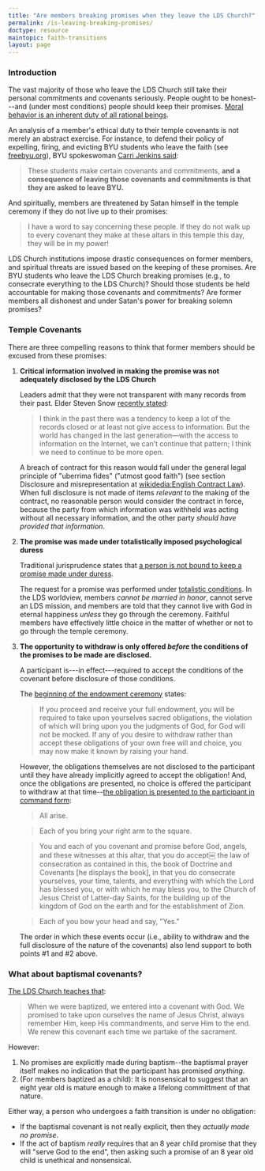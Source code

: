 ```yaml
---
title: "Are members breaking promises when they leave the LDS Church?"
permalink: /is-leaving-breaking-promises/
doctype: resource
maintopic: faith-transitions
layout: page
---
```


### Introduction

The vast majority of those who leave the LDS Church still take their personal commitments and covenants seriously.  People ought to be honest---and (under most conditions) people should keep their promises.  [Moral behavior is an inherent duty of all rational beings](https://www.secularhumanism.org/index.php/12).

An analysis of a member's ethical duty to their temple covenants is not merely an abstract exercise.  For instance, to defend their policy of expelling, firing, and evicting BYU students who leave the faith (see [freebyu.org](http://www.freebyu.org/)), BYU spokeswoman [Carri Jenkins said](http://kutv.com/news/local/byu-students-speak-out-against-honor-code-policies-to-accreditation-board):

> These students make certain covenants and commitments, **and a consequence of leaving those covenants and commitments is that they are asked to leave BYU.**

And spiritually, members are threatened by Satan himself in the temple ceremony if they do not live up to their promises:

> I have a word to say concerning these people. If they do not walk up to every covenant they make at these altars in this temple this day, they will be in my power!

LDS Church institutions impose drastic consequences on former members, and spiritual threats are issued based on the keeping of these promises.  Are BYU students who leave the LDS Church breaking promises (e.g., to consecrate everything to the LDS Church)?  Should those students be held accountable for making those covenants and commitments?  Are former members all dishonest and under Satan's power for breaking solemn promises?

### Temple Covenants

There are three compelling reasons to think that former members should be excused from these promises:

1. **Critical information involved in making the promise was not adequately disclosed by the LDS Church**

    Leaders admit that they were not transparent with many records from their past.  Elder Steven Snow [recently stated](http://mi.byu.edu/truth-in-church-history-excerpts-from-the-religious-educators-qa-with-elder-steven-snow/):

    > I think in the past there was a tendency to keep a lot of the records closed or at least not give access to information. But the world has changed in the last generation—with the access to information on the Internet, we can’t continue that pattern; I think we need to continue to be more open.

    A breach of contract for this reason would fall under the general legal principle of "uberrima fides" ("utmost good faith") (see section Disclosure and misrepresentation at [wikidedia:English Contract Law](https://en.wikipedia.org/wiki/English_contract_law)).  When full disclosure is not made of items *relevant* to the making of the contract, no reasonable person would consider the contract in force, because the party from which information was withheld was acting without all necessary information, and the other party *should have provided that information*.

2. **The promise was made under totalistically imposed psychological duress**

    Traditional jurisprudence states that [a person is not bound to keep a promise made under duress](https://books.google.com/books?id=m1qPDDJLYUMC&pg=PA55&lpg=PA55&dq=should+I+keep+a+promise+made+under+duress&source=bl&ots=bvB5wi7gy3&sig=3FKyEFp_WdsWY1QNnpt4RIFeEDk&hl=en&sa=X&ved=0ahUKEwjl2YHir7TMAhWinIMKHeq_Ay4Q6AEIHTAA#v=onepage&q=should%20I%20keep%20a%20promise%20made%20under%20duress&f=false).

    The request for a promise was performed under [totalistic conditions](https://mormonbandwagon.com/bwv549/three-fold-nature-lds-church-corporate-totalistic-individual-growth/).  In the LDS worldview, members _cannot be married in honor_, cannot serve an LDS mission, and members are told that they cannot live with God in eternal happiness _unless_ they go through the ceremony.  Faithful members have effectively little choice in the matter of whether or not to go through the temple ceremony.

3. **The opportunity to withdraw is only offered _before_ the conditions of the promises to be made are disclosed.**

    A participant is---in effect---required to accept the conditions of the covenant before disclosure of those conditions.

    The [beginning of the endowment ceremony](http://www.ldsendowment.org/proper.html) states:

    > If you proceed and receive your full endowment, you will be required to take upon yourselves sacred obligations, the violation of which will bring upon you the judgments of God, for God will not be mocked.  If any of you desire to withdraw rather than accept these obligations of your own free will and choice, you may now make it known by raising your hand.

    However, the obligations themselves are not disclosed to the participant until they have already implicitly agreed to accept the obligation!  And, once the obligations are presented, no choice is offered the participant to withdraw at that time--[the obligation is presented to the participant in command form](http://www.ldsendowment.org/terrestrial.html):

    > All arise.

    > Each of you bring your right arm to the square.

    > You and each of you covenant and promise before God, angels, and these witnesses at this altar, that you do accept￼ the law of consecration as contained in this, the book of Doctrine and Covenants [he displays the book], in that you do consecrate yourselves, your time, talents, and everything with which the Lord has blessed you, or with which he may bless you, to the Church of Jesus Christ of Latter-day Saints, for the building up of the kingdom of God on the earth and for the establishment of Zion.

    > Each of you bow your head and say, "Yes."

    The order in which these events occur (i.e., ability to withdraw and the full disclosure of the nature of the covenants) also lend support to both points #1 and #2 above.

### What about baptismal covenants?

[The LDS Church teaches that](https://www.lds.org/youth/learn/yw/ordinances-covenants/baptism?lang=eng):

> When we were baptized, we entered into a covenant with God. We promised to take upon ourselves the name of Jesus Christ, always remember Him, keep His commandments, and serve Him to the end. We renew this covenant each time we partake of the sacrament.

However:

1. No promises are explicitly made during baptism--the baptismal prayer itself makes no indication that the participant has promised *anything*.
2. (For members baptized as a child): It is nonsensical to suggest that an eight year old is mature enough to make a lifelong committment of that nature.

Either way, a person who undergoes a faith transition is under no obligation:

* If the baptismal covenant is not really explicit, then they *actually made no promise*.
* If the act of baptism *really* requires that an 8 year child promise that they will "serve God to the end", then asking such a promise of an 8 year old child is unethical and nonsensical.
